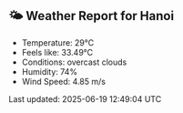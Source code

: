 <!-- WEATHER-START -->
## 🌤 Weather Report for Hanoi

- Temperature: 29°C
- Feels like: 33.49°C
- Conditions: overcast clouds
- Humidity: 74%
- Wind Speed: 4.85 m/s

Last updated: 2025-06-19 12:49:04 UTC
<!-- WEATHER-END -->
